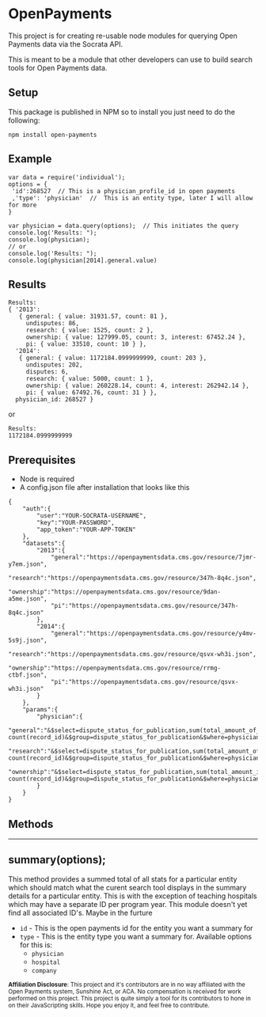 # OpenPayments

This project is for creating re-usable node modules for querying Open Payments data via the Socrata API.

This is meant to be a module that other developers can use to build search tools for Open Payments data.

## Setup
This package is published in NPM so to install you just need to do the following:
```
npm install open-payments
```
## Example
```
var data = require('individual');
options = {
 'id':268527  // This is a physician_profile_id in open payments
 ,'type': 'physician'  //  This is an entity type, later I will allow for more
}

var physician = data.query(options);  // This initiates the query
console.log('Results: ");
console.log(physician);
// or
console.log('Results: ");
console.log(physician[2014].general.value)
```
## Results
```
Results:
{ '2013':
   { general: { value: 31931.57, count: 81 },
     undisputes: 86,
     research: { value: 1525, count: 2 },
     ownership: { value: 127999.05, count: 3, interest: 67452.24 },
     pi: { value: 33510, count: 10 } },
  '2014':
   { general: { value: 1172184.0999999999, count: 203 },
     undisputes: 202,
     disputes: 6,
     research: { value: 5000, count: 1 },
     ownership: { value: 260228.14, count: 4, interest: 262942.14 },
     pi: { value: 67492.76, count: 31 } },
  physician_id: 268527 }
```
or
```
Results:
1172184.0999999999
```

## Prerequisites
- Node is required
- A config.json file after installation that looks like this
```
{
	"auth":{
		"user":"YOUR-SOCRATA-USERNAME",
		"key":"YOUR-PASSWORD",
		"app_token":"YOUR-APP-TOKEN"
	},
	"datasets":{
		"2013":{
			"general":"https://openpaymentsdata.cms.gov/resource/7jmr-y7em.json",
			"research":"https://openpaymentsdata.cms.gov/resource/347h-8q4c.json",
			"ownership":"https://openpaymentsdata.cms.gov/resource/9dan-a5me.json",
			"pi":"https://openpaymentsdata.cms.gov/resource/347h-8q4c.json"
		},
		"2014":{
			"general":"https://openpaymentsdata.cms.gov/resource/y4mv-5s9j.json",
			"research":"https://openpaymentsdata.cms.gov/resource/qsvx-wh3i.json",
			"ownership":"https://openpaymentsdata.cms.gov/resource/rrmg-ctbf.json",
			"pi":"https://openpaymentsdata.cms.gov/resource/qsvx-wh3i.json"	
		}
	},
	"params":{
		"physician":{
			"general":"&$select=dispute_status_for_publication,sum(total_amount_of_payment_usdollars), count(record_id)&$group=dispute_status_for_publication&$where=physician_profile_id='",
			"research":"&$select=dispute_status_for_publication,sum(total_amount_of_payment_usdollars), count(record_id)&$group=dispute_status_for_publication&$where=physician_profile_id='",
			"ownership":"&$select=dispute_status_for_publication,sum(total_amount_invested_usdollars),sum(value_of_interest), count(record_id)&$group=dispute_status_for_publication&$where=physician_profile_id='"
		}
	}
}
```
## Methods
---
## summary(options);

This method provides a summed total of all stats for a particular entity which should match what the curent search tool displays in the summary details for a particular entity.  This is with the exception of teaching hospitals which may have a separate ID per program year.  This module doesn't yet find all associated ID's.  Maybe in the furture

- `id` - This is the open payments id for the entity you want a summary for
- `type` - This is the entity type you want a summary for.  Available options for this is:
	- `physician`
	- `hospital`
	- `company`

<sup><b>Affiliation Disclosure</b>:  This project and it's contributors are in no way affiliated with the Open Payments system, Sunshine Act, or ACA.  No compensation is received for work performed on this project.   This project is quite simply a tool for its contributors to hone in on their JavaScripting skills.  Hope you enjoy it, and feel free to contribute.</sup>
